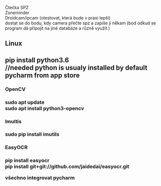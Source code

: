 Čtečka SPZ <br>
Zoneminder <br>
Droidcam/ipcam (otestovat, která bude v praxi lepší) <br>
dostat se do bodu, kdy camera přečte spz a zapíše jí někam (bod odkud se program dá připojit na jiné databáze a různě využít.)

<h2> Linux <h2>
pip install python3.6 <br>
//needed python is usualy installed by default <br>
pycharm from app store
<h3> OpenCV <h3>
sudo apt update <br>
sudo apt install python3-opencv
<h3> Imultis <h3>
sudo pip install imutils
<h3> EasyOCR <h3>
pip install easyocr <br>
pip install git+git://github.com/jaidedai/easyocr.git

  
všechno integrovat pycharm
